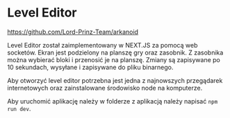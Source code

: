 # Level Editor
https://github.com/Lord-Prinz-Team/arkanoid

Level Editor został zaimplementowany w NEXT.JS za pomocą web socketów. Ekran jest podzielony na planszę gry oraz zasobnik. Z zasobnika można wybierać bloki i przenosić je na planszę. Zmiany są zapisywane po 10 sekundach, wysyłane i zapisywane do pliku binarnego.

Aby otworzyć level editor potrzebna jest jedna z najnowszych przegądarek internetowych oraz zainstalowane środowisko node na komputerze.

Aby uruchomić aplikację należy w folderze z aplikacją należy napisać `npm run dev`.
